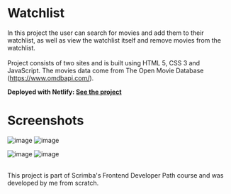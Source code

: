 # Watchlist

In this project the user can search for movies and add them to their watchlist, as well as view the watchlist itself and remove movies from the watchlist.<br><br>
Project consists of two sites and is built using HTML 5, CSS 3 and JavaScript. The movies data come from The Open Movie Database (https://www.omdbapi.com/).

**Deployed with Netlify: <a href="https://marvelous-licorice-79bbac.netlify.app/watchlist" target="_blank">See the project</a>**

# Screenshots

![image](https://github.com/mrsklg/Watchlist/assets/100710286/31098c05-2017-4cb7-8ba7-7e5ac4dbac9a)
![image](https://github.com/mrsklg/Watchlist/assets/100710286/d0848410-1fad-4156-871d-ba9150cfa259)

![image](https://github.com/mrsklg/Watchlist/assets/100710286/f28327b6-d169-4a6a-a126-7ea7abc3b79c)
![image](https://github.com/mrsklg/Watchlist/assets/100710286/0fd20637-6257-4c3c-a62e-d49da8a066c8)

<br>
This project is part of Scrimba's Frontend Developer Path course and was developed by me from scratch.
